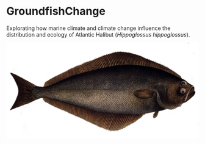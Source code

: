 # GroundfishChange
Explorating how marine climate and climate change influence the distribution and ecology of Atlantic Halibut (*Hippoglossus hippoglossus*).

![](inst\Hippoglossus_hippoglossus2.jpg)


